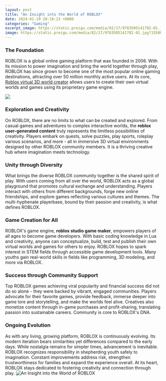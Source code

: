 ```yaml
---
layout: post
title: "An Insight into the World of ROBLOX"
date: 2024-01-19 20:10:23 +0000
categories: "Gaming"
excerpt_image: https://static.preigu.com/media/82/17/9783505141782-01.jpg?1558065314
image: https://static.preigu.com/media/82/17/9783505141782-01.jpg?1558065314
---
```


### The Foundation
ROBLOX is a global online gaming platform that was founded in 2006. With its mission to power imagination and bring the world together through play, ROBLOX has since grown to become one of the most popular online gaming destinations, attracting over 50 million monthly active users. At its core, [Roblox virtual 3D world creator](https://store.fi.io.vn/chihuahuas-christmas-lover-dog-303-chihuahua-dog) allows users to create their own virtual worlds and games using its proprietary game engine.

![](https://blog.roblox.com/wp-content/uploads/2017/02/Welcome-to-Venezia.jpg)
### Exploration and Creativity
On ROBLOX, there are no limits to what can be created and explored. From casual games and adventures to complex interactive worlds, the **roblox user-generated content** truly represents the limitless possibilities of creativity. Players embark on quests, solve puzzles, play sports, roleplay various scenarios, and more - all in immersive 3D virtual environments designed by other ROBLOX community members. It is a thriving creative hub where imagination meets technology.
### Unity through Diversity  
What brings the diverse ROBLOX community together is the shared spirit of play. With users coming from all over the world, ROBLOX acts as a global playground that promotes cultural exchange and understanding. Players interact with others from different backgrounds, forge new online friendships, and explore games reflecting various cultures and themes. The multi-hyphenate playerbase, bound by their passion and creativity, is what defines ROBLOX.
### Game Creation for All
ROBLOX's game engine, **roblox studio game maker**, empowers players of all ages to become game developers. With basic coding knowledge in Lua and creativity, anyone can conceptualize, build, test and publish their own virtual worlds and games for others to enjoy. ROBLOX hopes to spark interest in STEM fields through accessible game development tools. Many youths gain real-world skills in fields like programming, 3D modeling, and more via ROBLOX.
### Success through Community Support 
Top ROBLOX games achieving viral popularity and financial success did not do so alone - they were backed by vibrant, engaged communities. Players advocate for their favorite games, provide feedback, immerse deeper into game lore and storytelling, and make the worlds feel alive. Creatives also monetize content through in-game purchases and profit-sharing, translating passion into sustainable careers. Community is core to ROBLOX's DNA.
### Ongoing Evolution
As with any living, growing platform, ROBLOX is continuously evolving. Its modern iteration bears similarities yet differences compared to the early days. While nostalgia remains for simpler times, advancement is inevitable. ROBLOX recognizes responsibility in shepherding youth safely to imagination. Constant improvements address risk, strengthen trustworthiness for families and expand the experience overall. At its heart, ROBLOX stays dedicated to fostering creativity and connection through play.
![An Insight into the World of ROBLOX](https://static.preigu.com/media/82/17/9783505141782-01.jpg?1558065314)